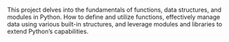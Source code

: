 This project delves into the fundamentals of functions, data structures, and modules in Python. How to define and utilize functions, effectively manage data using various built-in structures, and leverage modules and libraries to extend Python’s capabilities.
